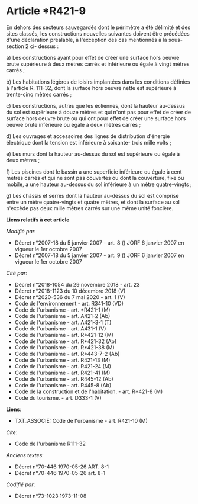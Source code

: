 # Article *R421-9

En dehors des secteurs sauvegardés dont le périmètre a été délimité et des sites classés, les constructions nouvelles
suivantes doivent être précédées d'une déclaration préalable, à l'exception des cas mentionnés à la sous-section 2 ci-
dessus :

a) Les constructions ayant pour effet de créer une surface hors oeuvre brute supérieure à deux mètres carrés et inférieure ou
égale à vingt mètres carrés ;

b) Les habitations légères de loisirs implantées dans les conditions définies à l'article R. 111-32, dont la surface hors
oeuvre nette est supérieure à trente-cinq mètres carrés ;

c) Les constructions, autres que les éoliennes, dont la hauteur au-dessus du sol est supérieure à douze mètres et qui n'ont
pas pour effet de créer de surface hors oeuvre brute ou qui ont pour effet de créer une surface hors oeuvre brute inférieure
ou égale à deux mètres carrés ;

d) Les ouvrages et accessoires des lignes de distribution d'énergie électrique dont la tension est inférieure à soixante-
trois mille volts ;

e) Les murs dont la hauteur au-dessus du sol est supérieure ou égale à deux mètres ;

f) Les piscines dont le bassin a une superficie inférieure ou égale à cent mètres carrés et qui ne sont pas couvertes ou dont
la couverture, fixe ou mobile, a une hauteur au-dessus du sol inférieure à un mètre quatre-vingts ;

g) Les châssis et serres dont la hauteur au-dessus du sol est comprise entre un mètre quatre-vingts et quatre mètres, et dont
la surface au sol n'excède pas deux mille mètres carrés sur une même unité foncière.

**Liens relatifs à cet article**

_Modifié par_:

  - Décret n°2007-18 du 5 janvier 2007 - art. 8 () JORF 6 janvier 2007 en vigueur le 1er octobre 2007
  - Décret n°2007-18 du 5 janvier 2007 - art. 9 () JORF 6 janvier 2007 en vigueur le 1er octobre 2007

_Cité par_:

  - Décret n°2018-1054 du 29 novembre 2018 - art. 23
  - Décret n°2018-1123 du 10 décembre 2018 (V)
  - Décret n°2020-536 du 7 mai 2020 - art. 1 (V)
  - Code de l'environnement - art. R341-10 (VD)
  - Code de l'urbanisme - art. *R421-1 (M)
  - Code de l'urbanisme - art. A421-2 (Ab)
  - Code de l'urbanisme - art. A421-3-1 (T)
  - Code de l'urbanisme - art. A431-1 (V)
  - Code de l'urbanisme - art. R*421-12 (M)
  - Code de l'urbanisme - art. R*421-32 (Ab)
  - Code de l'urbanisme - art. R*421-38 (M)
  - Code de l'urbanisme - art. R*443-7-2 (Ab)
  - Code de l'urbanisme - art. R421-13 (M)
  - Code de l'urbanisme - art. R421-24 (M)
  - Code de l'urbanisme - art. R421-41 (M)
  - Code de l'urbanisme - art. R445-12 (Ab)
  - Code de l'urbanisme - art. R445-8 (Ab)
  - Code de la construction et de l'habitation. - art. R*421-8 (M)
  - Code du tourisme. - art. D333-1 (V)

**Liens**:

  - TXT_ASSOCIE: Code de l'urbanisme - art. R421-10 (M)

_Cite_:

  - Code de l'urbanisme R111-32

_Anciens textes_:

  - Décret n°70-446 1970-05-26 ART. 8-1
  - Décret n°70-446 1970-05-26 art. 8-1

_Codifié par_:

  - Décret n°73-1023 1973-11-08
